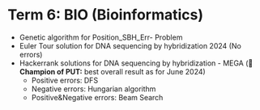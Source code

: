 # Term 6: BIO (Bioinformatics)

- Genetic algorithm for Position_SBH_Err- Problem
- Euler Tour solution for DNA sequencing by hybridization 2024 (No errors)
- Hackerrank solutions for DNA sequencing by hybridization - MEGA (🏅 **Champion of PUT:** best overall result as for June 2024)
  - Positive errors: DFS
  - Negative errors: Hungarian algorithm
  - Positive&Negative errors: Beam Search
